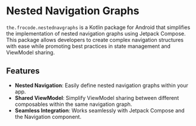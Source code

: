 # Nested Navigation Graphs

`the.frocode.nestednavgraphs` is a Kotlin package for Android that simplifies the implementation of nested navigation graphs using Jetpack Compose. This package allows developers to create complex navigation structures with ease while promoting best practices in state management and ViewModel sharing.

## Features

- **Nested Navigation**: Easily define nested navigation graphs within your app.
- **Shared ViewModel**: Simplify ViewModel sharing between different composables within the same navigation graph.
- **Seamless Integration**: Works seamlessly with Jetpack Compose and the Navigation component.

